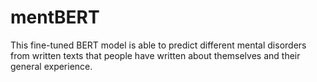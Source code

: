 # mentBERT
This fine-tuned BERT model is able to predict different mental disorders from written texts that people have written about themselves and their general experience.
